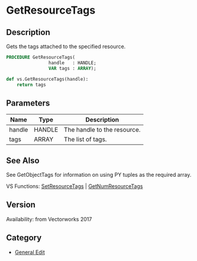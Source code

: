 # GetResourceTags

## Description
Gets the tags attached to the specified resource.

```pascal
PROCEDURE GetResourceTags(
				handle   : HANDLE;
				VAR tags : ARRAY);
```

```python
def vs.GetResourceTags(handle):
    return tags
```

## Parameters
|Name|Type|Description|
|---|---|---|
|handle|HANDLE|The handle to the resource.|
|tags|ARRAY|The list of tags.|

## See Also
See GetObjectTags for information on using PY tuples as the required array.

VS Functions:
[SetResourceTags](SetResourceTags.md) 
| [GetNumResourceTags](GetNumResourceTags.md)

## Version
Availability: from Vectorworks 2017

## Category
* [General Edit](../Categories/General%20Edit.md)
